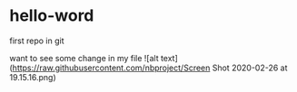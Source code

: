 # hello-word
first repo in git

want to see some change in my file
![alt text](https://raw.githubusercontent.com/nbproject/Screen Shot 2020-02-26 at 19.15.16.png)
